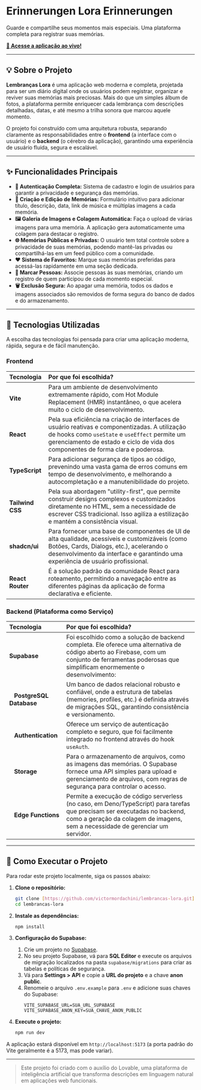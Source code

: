 # Erinnerungen Lora  Erinnerungen

Guarde e compartilhe seus momentos mais especiais. Uma plataforma completa para registrar suas memórias.

**[🔗 Acesse a aplicação ao vivo!](https://lembrancas-lora.vercel.app/)**

---

## 💡 Sobre o Projeto

**Lembranças Lora** é uma aplicação web moderna e completa, projetada para ser um diário digital onde os usuários podem registrar, organizar e reviver suas memórias mais preciosas. Mais do que um simples álbum de fotos, a plataforma permite enriquecer cada lembrança com descrições detalhadas, datas, e até mesmo a trilha sonora que marcou aquele momento.

O projeto foi construído com uma arquitetura robusta, separando claramente as responsabilidades entre o **frontend** (a interface com o usuário) e o **backend** (o cérebro da aplicação), garantindo uma experiência de usuário fluida, segura e escalável.

---

## ✨ Funcionalidades Principais

-   **🔐 Autenticação Completa:** Sistema de cadastro e login de usuários para garantir a privacidade e segurança das memórias.
-   **📝 Criação e Edição de Memórias:** Formulário intuitivo para adicionar título, descrição, data, link de música e múltiplas imagens a cada memória.
-   **🖼️ Galeria de Imagens e Colagem Automática:** Faça o upload de várias imagens para uma memória. A aplicação gera automaticamente uma colagem para destacar o registro.
-   **🌐 Memórias Públicas e Privadas:** O usuário tem total controle sobre a privacidade de suas memórias, podendo mantê-las privadas ou compartilhá-las em um feed público com a comunidade.
-   **❤️ Sistema de Favoritos:** Marque suas memórias preferidas para acessá-las rapidamente em uma seção dedicada.
-   **👥 Marcar Pessoas:** Associe pessoas às suas memórias, criando um registro de quem participou de cada momento especial.
-   **🗑️ Exclusão Segura:** Ao apagar uma memória, todos os dados e imagens associados são removidos de forma segura do banco de dados e do armazenamento.

---

## 🚀 Tecnologias Utilizadas

A escolha das tecnologias foi pensada para criar uma aplicação moderna, rápida, segura e de fácil manutenção.

### Frontend

| Tecnologia | Por que foi escolhida? |
| :--- | :--- |
| **Vite** | Para um ambiente de desenvolvimento extremamente rápido, com Hot Module Replacement (HMR) instantâneo, o que acelera muito o ciclo de desenvolvimento. |
| **React** | Pela sua eficiência na criação de interfaces de usuário reativas e componentizadas. A utilização de hooks como `useState` e `useEffect` permite um gerenciamento de estado e ciclo de vida dos componentes de forma clara e poderosa. |
| **TypeScript** | Para adicionar segurança de tipos ao código, prevenindo uma vasta gama de erros comuns em tempo de desenvolvimento, e melhorando a autocompletação e a manutenibilidade do projeto. |
| **Tailwind CSS** | Pela sua abordagem "utility-first", que permite construir designs complexos e customizados diretamente no HTML, sem a necessidade de escrever CSS tradicional. Isso agiliza a estilização e mantém a consistência visual. |
| **shadcn/ui** | Para fornecer uma base de componentes de UI de alta qualidade, acessíveis e customizáveis (como Botões, Cards, Dialogs, etc.), acelerando o desenvolvimento da interface e garantindo uma experiência de usuário profissional. |
| **React Router**| É a solução padrão da comunidade React para roteamento, permitindo a navegação entre as diferentes páginas da aplicação de forma declarativa e eficiente. |

### Backend (Plataforma como Serviço)

| Tecnologia | Por que foi escolhida? |
| :--- | :--- |
| **Supabase** | Foi escolhido como a solução de backend completa. Ele oferece uma alternativa de código aberto ao Firebase, com um conjunto de ferramentas poderosas que simplificam enormemente o desenvolvimento: |
| &nbsp;&nbsp;&nbsp;**PostgreSQL Database** | Um banco de dados relacional robusto e confiável, onde a estrutura de tabelas (memories, profiles, etc.) é definida através de migrações SQL, garantindo consistência e versionamento. |
| &nbsp;&nbsp;&nbsp;**Authentication** | Oferece um serviço de autenticação completo e seguro, que foi facilmente integrado no frontend através do hook `useAuth`. |
| &nbsp;&nbsp;&nbsp;**Storage** | Para o armazenamento de arquivos, como as imagens das memórias. O Supabase fornece uma API simples para upload e gerenciamento de arquivos, com regras de segurança para controlar o acesso. |
| &nbsp;&nbsp;&nbsp;**Edge Functions** | Permite a execução de código serverless (no caso, em Deno/TypeScript) para tarefas que precisam ser executadas no backend, como a geração da colagem de imagens, sem a necessidade de gerenciar um servidor. |

---

## 🚀 Como Executar o Projeto

Para rodar este projeto localmente, siga os passos abaixo:

1.  **Clone o repositório:**
    ```bash
    git clone [https://github.com/victormordachini/lembrancas-lora.git](https://github.com/victormordachini/lembrancas-lora.git)
    cd lembrancas-lora
    ```

2.  **Instale as dependências:**
    ```bash
    npm install
    ```

3.  **Configuração do Supabase:**
    1.  Crie um projeto no [Supabase](https://supabase.com/).
    2.  No seu projeto Supabase, vá para **SQL Editor** e execute os arquivos de migração localizados na pasta `supabase/migrations` para criar as tabelas e políticas de segurança.
    3.  Vá para **Settings > API** e copie a **URL do projeto** e a chave **anon public**.
    4.  Renomeie o arquivo `.env.example` para `.env` e adicione suas chaves do Supabase:
        ```
        VITE_SUPABASE_URL=SUA_URL_SUPABASE
        VITE_SUPABASE_ANON_KEY=SUA_CHAVE_ANON_PUBLIC
        ```

4.  **Execute o projeto:**
    ```bash
    npm run dev
    ```

A aplicação estará disponível em `http://localhost:5173` (a porta padrão do Vite geralmente é a 5173, mas pode variar).

---
> Este projeto foi criado com o auxílio do Lovable, uma plataforma de inteligência artificial que transforma descrições em linguagem natural em aplicações web funcionais.
